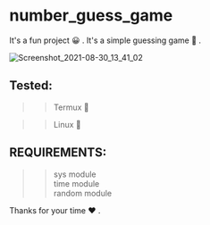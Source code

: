 # number_guess_game

It's a fun project :grinning: . It's a simple guessing game :thinking: .

![Screenshot_2021-08-30_13_41_02](https://user-images.githubusercontent.com/89272932/131381642-29ae6450-6c32-4544-9c2b-e9ce9ba670fd.png)

Tested:
----------
>> Termux :100:        

>> Linux :100:

REQUIREMENTS:
---------------
>>sys module     
>>time module      
>>random module   


Thanks for your time :heart: .
